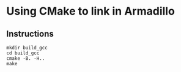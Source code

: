 # Using CMake to link in Armadillo

## Instructions 
```
mkdir build_gcc
cd build_gcc
cmake -B. -H..
make
```
